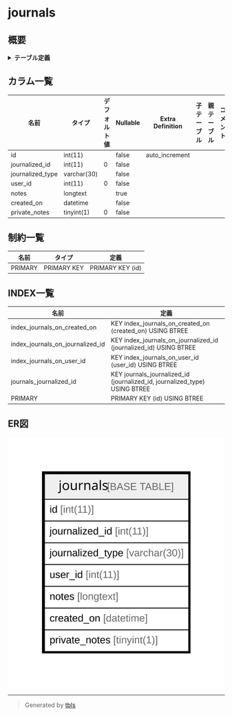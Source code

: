 # journals

## 概要

<details>
<summary><strong>テーブル定義</strong></summary>

```sql
CREATE TABLE `journals` (
  `id` int(11) NOT NULL AUTO_INCREMENT,
  `journalized_id` int(11) NOT NULL DEFAULT '0',
  `journalized_type` varchar(30) NOT NULL DEFAULT '',
  `user_id` int(11) NOT NULL DEFAULT '0',
  `notes` longtext,
  `created_on` datetime NOT NULL,
  `private_notes` tinyint(1) NOT NULL DEFAULT '0',
  PRIMARY KEY (`id`),
  KEY `journals_journalized_id` (`journalized_id`,`journalized_type`),
  KEY `index_journals_on_user_id` (`user_id`),
  KEY `index_journals_on_journalized_id` (`journalized_id`),
  KEY `index_journals_on_created_on` (`created_on`)
) ENGINE=InnoDB DEFAULT CHARSET=utf8
```

</details>

## カラム一覧

| 名前               | タイプ         | デフォルト値       | Nullable | Extra Definition | 子テーブル      | 親テーブル      | コメント     |
| ---------------- | ----------- | ------------ | -------- | ---------------- | ---------- | ---------- | -------- |
| id               | int(11)     |              | false    | auto_increment   |            |            |          |
| journalized_id   | int(11)     | 0            | false    |                  |            |            |          |
| journalized_type | varchar(30) |              | false    |                  |            |            |          |
| user_id          | int(11)     | 0            | false    |                  |            |            |          |
| notes            | longtext    |              | true     |                  |            |            |          |
| created_on       | datetime    |              | false    |                  |            |            |          |
| private_notes    | tinyint(1)  | 0            | false    |                  |            |            |          |

## 制約一覧

| 名前      | タイプ         | 定義               |
| ------- | ----------- | ---------------- |
| PRIMARY | PRIMARY KEY | PRIMARY KEY (id) |

## INDEX一覧

| 名前                               | 定義                                                                         |
| -------------------------------- | -------------------------------------------------------------------------- |
| index_journals_on_created_on     | KEY index_journals_on_created_on (created_on) USING BTREE                  |
| index_journals_on_journalized_id | KEY index_journals_on_journalized_id (journalized_id) USING BTREE          |
| index_journals_on_user_id        | KEY index_journals_on_user_id (user_id) USING BTREE                        |
| journals_journalized_id          | KEY journals_journalized_id (journalized_id, journalized_type) USING BTREE |
| PRIMARY                          | PRIMARY KEY (id) USING BTREE                                               |

## ER図

![er](journals.svg)

---

> Generated by [tbls](https://github.com/k1LoW/tbls)

